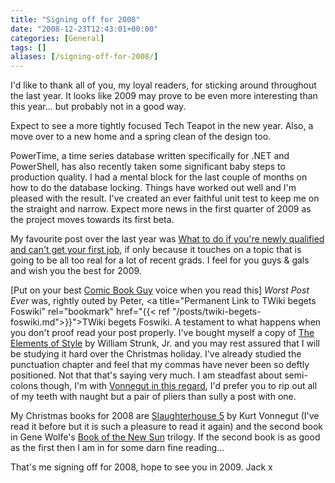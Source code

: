 ```yaml
---
title: "Signing off for 2008"
date: "2008-12-23T12:43:01+00:00"
categories: [General]
tags: []
aliases: [/signing-off-for-2008/]
---
```


I'd like to thank all of you, my loyal readers, for sticking around throughout the last year. It looks like 2009 may prove to be even more interesting than this year... but probably not in a good way.

Expect to see a more tightly focused Tech Teapot in the new year. Also, a move over to a new home and a spring clean of the design too.

PowerTime, a time series database written specifically for .NET and PowerShell, has also recently taken some significant baby steps to production quality. I had a mental block for the last couple of months on how to do the database locking. Things have worked out well and I'm pleased with the result. I've created an ever faithful unit test to keep me on the straight and narrow. Expect more news in the first quarter of 2009 as the project moves towards its first beta.

My favourite post over the last year was <a title="Permanent Link to What to do if you're newly qualified and can't get your first job" rel="bookmark" href="../what-to-do-if-youre-newly-qualified-and-cant-get-your-first-job/">What to do if you're newly qualified and can't get your first job</a>, if only because it touches on a topic that is going to be all too real for a lot of recent grads. I feel for you guys &amp; gals and wish you the best for 2009.

[Put on your best <a href="https://en.wikipedia.org/wiki/Comic_Book_Guy">Comic Book Guy</a> voice when you read this] <em>Worst Post Ever</em> was, rightly outed by Peter, <a title="Permanent Link to TWiki begets Foswiki" rel="bookmark" href="{{< ref "/posts/twiki-begets-foswiki.md">}}">TWiki begets Foswiki</a>. A testament to what happens when you don't proof read your post properly. I've bought myself a copy of <a href="http://www.bartleby.com/141/">The Elements of Style</a> by William Strunk, Jr. and you may rest assured that I will be studying it hard over the Christmas holiday. I've already studied the punctuation chapter and feel that my commas have never been so deftly positioned. Not that that's saying very much. I am steadfast about semi-colons though, I'm with <a href="http://www.quotationspage.com/quote/39857.html">Vonnegut in this regard</a>, I'd prefer you to rip out all of my teeth with naught but a pair of pliers than sully a post with one.

My Christmas books for 2008 are <a href="https://en.wikipedia.org/wiki/Slaughterhouse-Five">Slaughterhouse 5</a> by Kurt Vonnegut (I've read it before but it is such a pleasure to read it again) and the second book in Gene Wolfe's <a href="https://en.wikipedia.org/wiki/The_Book_of_the_New_Sun">Book of the New Sun</a> trilogy. If the second book is as good as the first then I am in for some darn fine reading...

That's me signing off for 2008, hope to see you in 2009. Jack x
